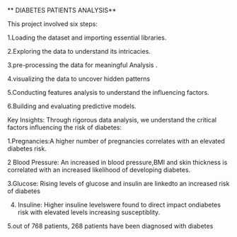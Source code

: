 ** DIABETES PATIENTS ANALYSIS**


 This project involved six steps: 



1.Loading the dataset and importing essential libraries. 

2.Exploring the data to understand its intricacies. 

3.pre-processing the data for meaningful Analysis . 

4.visualizing the data to uncover hidden patterns 

5.Conducting features analysis to understand the influencing factors. 

6.Building and evaluating predictive models. 

Key Insights: Through rigorous data analysis, we understand the critical factors influencing the risk of diabetes:


1.Pregnancies:A higher number of pregnancies correlates with an elevated diabetes risk. 

2 Blood Pressure: An increased in blood pressure,BMI and skin thickness is correlated with an increased likelihood of 
developing diabetes. 

3.Glucose: Rising levels of glucose and insulin are linkedto an increased risk of diabetes

4. Insuline: Higher insuline levelswere found to direct impact ondiabetes risk with elevated levels increasing susceptiblity.

   
5.out of 768 patients, 268 patients have been diagnosed with diabetes
